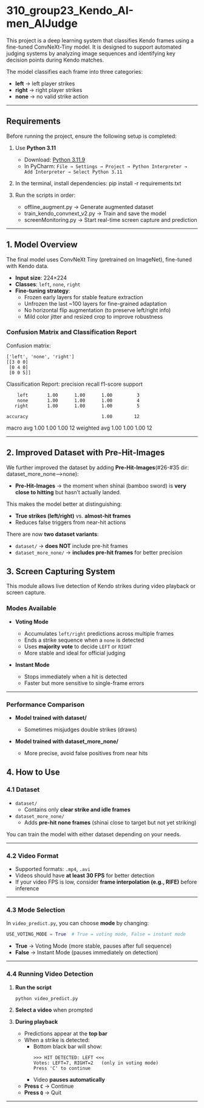 # 310_group23_Kendo_AI-men_AIJudge

This project is a deep learning system that classifies Kendo frames using a fine-tuned ConvNeXt-Tiny model.
It is designed to support automated judging systems by analyzing image sequences and identifying key decision points during Kendo matches.

The model classifies each frame into three categories:  

- **left** → left player strikes  
- **right** → right player strikes  
- **none** → no valid strike action 

---
## Requirements

Before running the project, ensure the following setup is completed:

1. Use **Python 3.11**  
   - Download: [Python 3.11.9](https://www.python.org/downloads/release/python-3119/)  
   - In PyCharm: `File → Settings → Project → Python Interpreter → Add Interpreter → Select Python 3.11`

2. In the terminal, install dependencies: pip install -r requirements.txt

3. Run the scripts in order:
   - offline_augment.py → Generate augmented dataset 
   - train_kendo_convnext_v2.py → Train and save the model 
   - screenMonitoring.py → Start real-time screen capture and prediction

---

## 1. Model Overview

The final model uses ConvNeXt Tiny (pretrained on ImageNet), fine-tuned with Kendo data.

- **Input size**: 224×224  
- **Classes**: `left`, `none`, `right`  
- **Fine-tuning strategy**:  
  - Frozen early layers for stable feature extraction  
  - Unfrozen the last ~100 layers for fine-grained adaptation  
  - No horizontal flip augmentation (to preserve left/right info)  
  - Mild color jitter and resized crop to improve robustness  

### Confusion Matrix and Classification Report
Confusion matrix:
```
['left', 'none', 'right']
[[3 0 0]
 [0 4 0]
 [0 0 5]]
```

Classification Report:
              precision    recall  f1-score   support

        left       1.00      1.00      1.00         3
        none       1.00      1.00      1.00         4
       right       1.00      1.00      1.00         5

    accuracy                           1.00        12
   macro avg       1.00      1.00      1.00        12
weighted avg       1.00      1.00      1.00        12

---

## 2. Improved Dataset with Pre-Hit-Images

We further improved the dataset by adding **Pre-Hit-Images**(#26-#35 dir: dataset_more_none-->none):  

- **Pre-Hit-Images** → the moment when shinai (bamboo sword) is **very close to hitting** but hasn’t actually landed.  

This makes the model better at distinguishing:  

- **True strikes (left/right)** vs. **almost-hit frames**  
- Reduces false triggers from near-hit actions  

There are now **two dataset variants**:  

- `dataset/` → **does NOT** include pre-hit frames  
- `dataset_more_none/` → **includes pre-hit frames** for better precision  

## 3. Screen Capturing System

This module allows live detection of Kendo strikes during video playback or screen capture.

### Modes Available

- **Voting Mode**
  - Accumulates `left/right` predictions across multiple frames  
  - Ends a strike sequence when a `none` is detected  
  - Uses **majority vote** to decide `LEFT` or `RIGHT`  
  - More stable and ideal for official judging

- **Instant Mode**
  - Stops immediately when a hit is detected
  - Faster but more sensitive to single-frame errors

---

### Performance Comparison
- **Model trained with dataset/**  
  - Sometimes misjudges double strikes (draws)

- **Model trained with dataset_more_none/**  
  - More precise, avoid false positives from near hits

## 4. How to Use

### 4.1 Dataset

- `dataset/`  
  - Contains only **clear strike and idle frames**  
- `dataset_more_none/`  
  - Adds **pre-hit none frames** (shinai close to target but not yet striking)

You can train the model with either dataset depending on your needs.  

---

### 4.2 Video Format

- Supported formats: `.mp4`, `.avi`  
- Videos should have **at least 30 FPS** for better detection  
- If your video FPS is low, consider **frame interpolation (e.g., RIFE)** before inference  

---

### 4.3 Mode Selection

In `video_predict.py`, you can choose **mode** by changing:  

```python
USE_VOTING_MODE = True  # True = voting mode, False = instant mode
```

- **True** → Voting Mode (more stable, pauses after full sequence)  
- **False** → Instant Mode (pauses immediately on detection)  

---

### 4.4 Running Video Detection

1. **Run the script**  

   ```bash
   python video_predict.py
   ```
   
2. **Select a video** when prompted  

3. **During playback**  
   - Predictions appear at the **top bar**  
   - When a strike is detected:  
     - Bottom black bar will show:  
       ```
       >>> HIT DETECTED: LEFT <<<
       Votes: LEFT=7, RIGHT=2   (only in voting mode)
       Press 'C' to continue
       ```
     - Video **pauses automatically**  
   - **Press `C`** → Continue
   - **Press `Q`** → Quit 

---